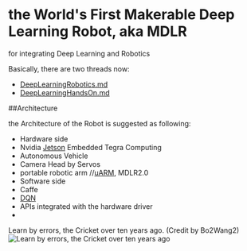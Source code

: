 # the World's First Makerable Deep Learning Robot, aka MDLR

for integrating Deep Learning and Robotics

Basically, there are two threads now:

* [DeepLearningRobotics.md](https://github.com/NirViaje/DeepLearningRobotics/blob/master/DeepLearningRobotics.md)
* [DeepLearningHandsOn.md](https://github.com/NirViaje/DeepLearningRobotics/blob/master/DeepLearningHandsOn.md)

##Architecture

the Architecture of the Robot is suggested as following:

* Hardware side
 * Nvidia [Jetson](https://developer.nvidia.com/get-started-jetson) Embedded Tegra Computing
 * Autonomous Vehicle
 * Camera Head by Servos
 * portable robotic arm //[uARM](https://www.kickstarter.com/projects/ufactory/uarm-put-a-miniature-industrial-robot-arm-on-your/description), MDLR2.0
* Software side
 * Caffe
 * [DQN](https://gist.github.com/NirViaje/7ca109d2e99d0b16ec43#dqn)
 * APIs integrated with the hardware driver
 * 
 
Learn by errors, the Cricket over ten years ago.
(Credit by Bo2Wang2)
![Learn by errors, the Cricket over ten years ago](http://img6.douban.com/view/photo/photo/public/p1033179089.jpg "Learn by errors, the Cricket over ten years ago")
